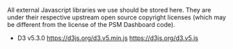 All external Javascript libraries we use should be stored here.  They
are under their respective upstream open source copyright licenses
(which may be different from the license of the PSM Dashboard code).

* D3 v5.3.0
  https://d3js.org/d3.v5.min.js
  https://d3js.org/d3.v5.js
